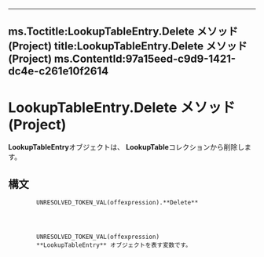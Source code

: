 

---
ms.Toctitle:LookupTableEntry.Delete メソッド (Project)
title:LookupTableEntry.Delete メソッド (Project)
ms.ContentId:97a15eed-c9d9-1421-dc4e-c261e10f2614
---
# LookupTableEntry.Delete メソッド (Project)




**LookupTableEntry**オブジェクトは、 **LookupTable**コレクションから削除します。

## 構文

            UNRESOLVED_TOKEN_VAL(offexpression).**Delete**




            UNRESOLVED_TOKEN_VAL(offexpression)
            **LookupTableEntry** オブジェクトを表す変数です。




